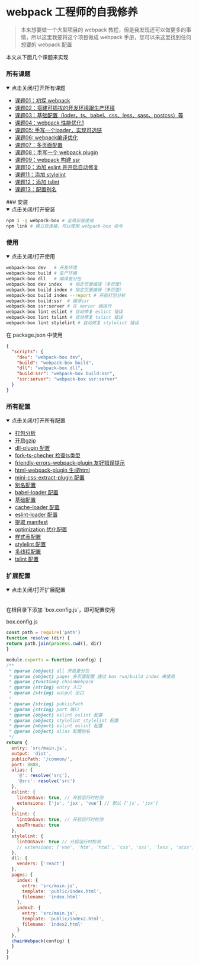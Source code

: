 # webpack 工程师的自我修养

> 本来想要做一个大型项目的 webpack 教程，但是我发现还可以做更多的事情，所以这里我要将这个项目做成 webpack 手册，您可以来这里找到任何想要的 webpack 配置

本文从下面几个课题来实现

### 所有课题

<details open=“open”>
  <summary>点击关闭/打开所有课题</summary> 

- [课题01：初探 webpack](./docs/课时-01.md)
- [课题02：搭建可插拔的开发环境跟生产环境](./docs/课时-02.md)
- [课题03：基础配置（loder，ts、babel、css、less、sass、postcss）等](./docs/课时-03.md)
- [课题04：webpack 性能优化1](./docs/课时-04.md)
- [课题05: 手写一个loader，实现可选链](./docs/课时-05.md)
- [课题06: webpack编译优化](./docs/课时-06.md)
- [课题07：多页面配置](./docs/课时-07.md)
- [课题08：手写一个 webpack plugin](./docs/课时-08.md)
- [课题09：webpack 构建 ssr](./docs/课时-09.md)
- [课题10：添加 eslint 并开启自动修复](./docs/课时-10.md)
- [课题11：添加 stylelint](./docs/课时-11.md)
- [课题12：添加 tslint](./docs/课时-12.md)
- [课题13：配置别名](./docs/课时-13.md)

</details>### 安装

<details open=“open”>
 <summary>点击关闭/打开安装</summary>

```bash
npm i -g webpack-box # 全局安装使用
npm link # 建立软连接，可以使用 webpack-box 命令
```

</details>

### 使用

<details open=“open”>
 <summary>点击关闭/打开使用</summary>

```bash
webpack-box dev   # 开发环境
webpack-box build # 生产环境
webpack-box dll   # 编译差分包
webpack-box dev index   # 指定页面编译（多页面）
webpack-box build index # 指定页面编译（多页面）
webpack-box build index --report # 开启打包分析
webpack-box build:ssr  # 编译ssr
webpack-box ssr:server # 在 server 端运行
webpack-box lint eslint # 自动修复 eslint 错误
webpack-box lint tslint # 自动修复 tslint 错误
webpack-box lint stylelint # 自动修复 stylelint 错误
```

在 package.json 中使用

```json
{
  "scripts": {
    "dev": "webpack-box dev",
    "build": "webpack-box build",
    "dll": "webpack-box dll",
    "build:ssr": "webpack-box build:ssr",
    "ssr:server": "webpack-box ssr:server"
  }
}
```

</details>

### 所有配置

<details open=“open”>
  <summary>点击关闭/打开所有配置</summary> 

- [打包分析](./config/BundleAnalyzerPlugin.js)
- [开启gzip](./config/CompressionWebpackPlugin.js)
- [dll-plugin 配置](./config/DllPlugin.js)
- [fork-ts-checher 检查ts类型](./config/ForkTsChecker.js)
- [friendly-errors-webpack-plugin 友好错误提示](./config/FriendlyErrorsWebpackPlugin.js)
- [html-webpack-plugin 生成html](./config/HtmlWebpackPlugin.js)
- [mini-css-extract-plugin 配置](./config/MiniCssExtractPlugin.js)
- [别名配置](./config/alias.js)
- [babel-loader 配置](./config/babelLoader.js)
- [基础配置](./config/base.js)
- [cache-loader 配置](./config/cacheLoader.js)
- [eslint-loader 配置](./config/eslintLoader.js)
- [提取 manifest](./config/manifest.js)
- [optimization 优化配置](./config/optimization.js)
- [样式表配置](./config/style.js)
- [stylelint 配置](./config/styleLintPlugin.js)
- [多线程配置](./config/threadLoader.js)
- [tslint 配置](./config/tslintPlugin.js)

</details>

### 扩展配置

  <details open=“open”>
    <br/>
    <summary>点击关闭/打开扩展配置</summary>
    <br/>
  在根目录下添加 `box.config.js`，即可配置使用
  
  box.config.js
  
  ```js
const path = require('path')
function resolve (dir) {
  return path.join(process.cwd(), dir)
}

module.exports = function (config) {
  /**
   * @param {object} dll 开启差分包
   * @param {object} pages 多页面配置 通过 box run/build index 来使用
   * @param {function} chainWebpack
   * @param {string} entry 入口
   * @param {string} output 出口
   *
   * @param {string} publicPath
   * @param {string} port 端口
   * @param {object} eslint eslint 配置
   * @param {object} stylelint stylelint 配置
   * @param {object} eslint eslint 配置
   * @param {object} alias 配置别名
   */
  return {
    entry: 'src/main.js',
    output: 'dist',
    publicPath: '/common/',
    port: 8888,
    alias: {
      '@': resolve('src'),
      '@src': resolve('src')
    },
    eslint: {
      lintOnSave: true, // 开启运行时检测
      extensions: ['js', 'jsx', 'vue'] // 默认 ['js', 'jsx']
    },
    tslint: {
      lintOnSave: true, // 开启运行时检测
      useThreads: true
    },
    stylelint: {
      lintOnSave: true // 开启运行时检测
      // extensions: ['vue', 'htm', 'html', 'css', 'sss', 'less', 'scss']
    },
    dll: {
      venders: ['react']
    },
    pages: {
      index: {
        entry: 'src/main.js',
        template: 'public/index.html',
        filename: 'index.html'
      },
      index2: {
        entry: 'src/main.js',
        template: 'public/index2.html',
        filename: 'index2.html'
      }
    },
    chainWebpack(config) {
    }
  }
}

  ```
  
  </details>  
  
